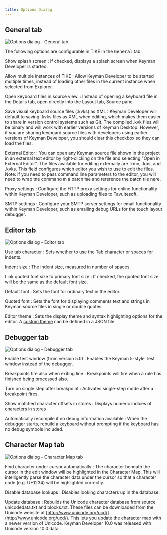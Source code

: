 ```yaml
---
title: Options Dialog
---
```


## General tab

![Options dialog - General tab](/cdn/dev/img/developer/120/ui/frmOptions_General.1c06f87249deec5c523683e2c591f390.png)

The following options are configurable in TIKE in the
<kbd>General</kbd> tab:

Show splash screen
:   If checked, displays a splash screen when Keyman Developer is
    started.

Allow multiple instances of TIKE
:   Allow Keyman Developer to be started multiple times, instead of
    loading other files in the current instance when selected from
    Explorer.

Open keyboard files in source view.
:   Instead of opening a keyboard file in the Details tab, open directly
    into the Layout tab, Source pane.

Save visual keyboard source files (.kvks) as XML
:   Keyman Developer will default to saving .kvks files as XML when
    editing, which makes them easier to share in version control systems
    such as Git. The compiled .kvk files will be binary and will work
    with earlier versions of Keyman Desktop. However, if you are sharing
    keyboard source files with developers using earlier versions of
    Keyman Developer, you should clear this checkbox so they can load
    the files.

External Editor
:   You can open any Keyman source file shown in the project in an
    external text editor by right-clicking on the file and selecting
    "Open in External Editor". The files available for editing
    externally are .kmn, .kps, and .kvks. This field configures which
    editor you wish to use to edit the files. Note: if you need to pass
    command line parameters to the editor, you will need to wrap the
    command in a batch file and reference the batch file here.

Proxy settings
:   Configure the HTTP proxy settings for online functionality within
    Keyman Developer, such as uploading files to Tavultesoft.

SMTP settings
:   Configure your SMTP server settings for email functionality within
    Keyman Developer, such as emailing debug URLs for the touch layout
    debugger.

## Editor tab

![Options dialog - Editor tab](/cdn/dev/img/developer/120/ui/frmOptions_Editor.d06167e9dfbd868a8f0c6efb02f0f142.png)

Use tab character
:   Sets whether to use the Tab character or spaces for indents.

Indent size
:   The indent size, measured in number of spaces.

Link quoted font size to primary font size
:   If checked, the quoted font size will be the same as the default
    font size.

Default font
:   Sets the font for ordinary text in the editor.

Quoted font
:   Sets the font for displaying comments text and strings in Keyman
    source files in single or double quotes.

Editor theme
:   Sets the display theme and syntax highlighting options for the
    editor. A [custom theme](../reference/editor-themes) can be defined
    in a JSON file.

## Debugger tab

![Options dialog - Debugger tab](/cdn/dev/img/developer/120/ui/frmOptions_Debugger.e08156c683984826c1ed3f3e131c87de.png)

Enable test window (from version 5.0)
:   Enables the Keyman 5-style Test window instead of the debugger.

Breakpoints fire also when exiting line
:   Breakpoints will fire when a rule has finished being processed also.

Turn on single step after breakpoint
:   Activates single-step mode after a breakpoint fires.

Show matched character offsets in stores
:   Displays numeric indices of characters in stores

Automatically recompile if no debug information available
:   When the debugger starts, rebuild a keyboard without prompting if
    the keyboard has no debug symbols included.

## Character Map tab

![Options dialog - Character Map tab](/cdn/dev/img/developer/120/ui/frmOptions_CharacterMap.63fcb20b6e0b39eb3ccaab04676df102.png)

Find character under cursor automatically
:   The character beneath the cursor in the edit window will be
    highlighted in the Character Map. This will intelligently parse the
    character data under the cursor so that a character code (e.g.
    U+1234) will be highlighted correctly.

Disable database lookups
:   Disables looking characters up in the database.

Update database
:   Rebuilds the Unicode character database from source unicodedata.txt
    and blocks.txt. These files can be downloaded from the Unicode
    website at
    [http://www.unicode.org/ucd/](http://www.unicode.org/ucd/). This lets you update the character map with a newer version of Unicode. Keyman Developer 10.0 was released with Unicode version 10.0 data.